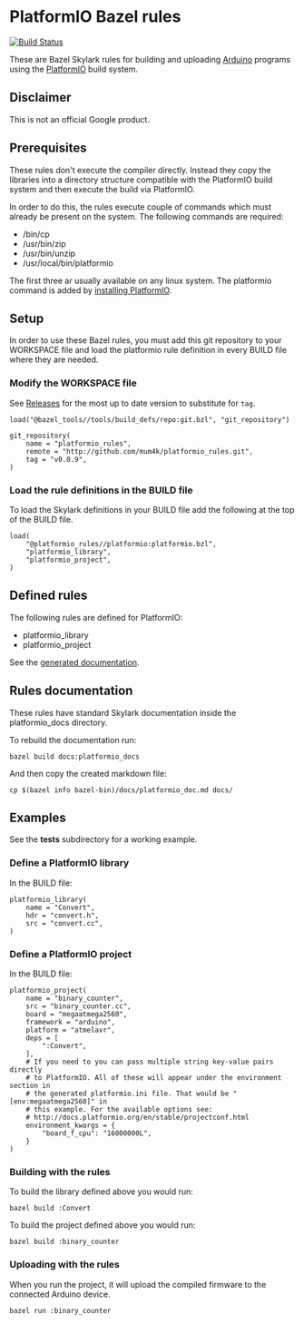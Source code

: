 # PlatformIO Bazel rules

[![Build Status](https://travis-ci.com/mum4k/platformio_rules.svg?branch=master)](https://travis-ci.com/mum4k/platformio_rules)

These are Bazel Skylark rules for building and uploading
[Arduino](https://www.arduino.cc/) programs using the
[PlatformIO](http://platformio.org/) build system.

## Disclaimer

This is not an official Google product.

## Prerequisites

These rules don't execute the compiler directly. Instead they copy the
libraries into a directory structure compatible with the PlatformIO build
system and then execute the build via PlatformIO.

In order to do this, the rules execute couple of commands which must already be
present on the system.  The following commands are required:

*   /bin/cp
*   /usr/bin/zip
*   /usr/bin/unzip
*   /usr/local/bin/platformio

The first three ar usually available on any linux system. The platformio
command is added by [installing
PlatformIO](http://docs.platformio.org/en/latest/installation.html).

## Setup

In order to use these Bazel rules, you must add this git repository to your
WORKSPACE file and load the platformio rule definition in every BUILD file
where they are needed.

### Modify the WORKSPACE file

See [Releases](https://github.com/mum4k/platformio_rules/releases) for the most up to date version to substitute for `tag`.

```
load("@bazel_tools//tools/build_defs/repo:git.bzl", "git_repository")

git_repository(
    name = "platformio_rules",
    remote = "http://github.com/mum4k/platformio_rules.git",
    tag = "v0.0.9",
)
```

### Load the rule definitions in the BUILD file

To load the Skylark definitions in your BUILD file add the following at the top
of the BUILD file.

```
load(
    "@platformio_rules//platformio:platformio.bzl",
    "platformio_library",
    "platformio_project",
)
```

## Defined rules

The following rules are defined for PlatformIO:

*  platformio_library
*  platformio_project

See the [generated documentation](docs/platformio_doc.md).

## Rules documentation

These rules have standard Skylark documentation inside the platformio_docs
directory.

To rebuild the documentation run:

```
bazel build docs:platformio_docs
```

And then copy the created markdown file:

```
cp $(bazel info bazel-bin)/docs/platformio_doc.md docs/
```

## Examples

See the **tests** subdirectory for a working example.

### Define a PlatformIO library

In the BUILD file:

```
platformio_library(
    name = "Convert",
    hdr = "convert.h",
    src = "convert.cc",
)
```

### Define a PlatformIO project

In the BUILD file:

```
platformio_project(
    name = "binary_counter",
    src = "binary_counter.cc",
    board = "megaatmega2560",
    framework = "arduino",
    platform = "atmelavr",
    deps = [
        ":Convert",
    ],
    # If you need to you can pass multiple string key-value pairs directly
    # to PlatformIO. All of these will appear under the environment section in
    # the generated platformio.ini file. That would be "[env:megaatmega2560]" in
    # this example. For the available options see:
    # http://docs.platformio.org/en/stable/projectconf.html
    environment_kwargs = {
        "board_f_cpu": "16000000L",
    }
)
```

### Building with the rules

To build the library defined above you would run:

```
bazel build :Convert
```

To build the project defined above you would run:

```
bazel build :binary_counter
```

### Uploading with the rules

When you run the project, it will upload the compiled firmware to the connected
Arduino device.

```
bazel run :binary_counter
```
